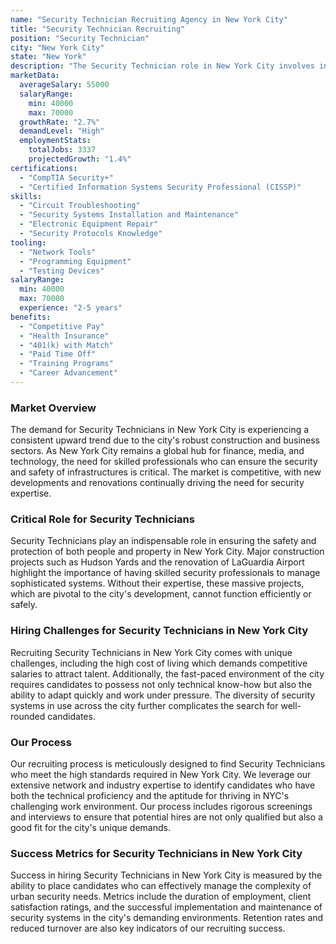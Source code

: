 ```yaml
---
name: "Security Technician Recruiting Agency in New York City"
title: "Security Technician Recruiting"
position: "Security Technician"
city: "New York City"
state: "New York"
description: "The Security Technician role in New York City involves installing, maintaining, and troubleshooting security systems, with the responsibility of ensuring the security and safety of properties."
marketData:
  averageSalary: 55000
  salaryRange:
    min: 40000
    max: 70000
  growthRate: "2.7%"
  demandLevel: "High"
  employmentStats:
    totalJobs: 3337
    projectedGrowth: "1.4%"
certifications:
  - "CompTIA Security+"
  - "Certified Information Systems Security Professional (CISSP)"
skills:
  - "Circuit Troubleshooting"
  - "Security Systems Installation and Maintenance"
  - "Electronic Equipment Repair"
  - "Security Protocols Knowledge"
tooling:
  - "Network Tools"
  - "Programming Equipment"
  - "Testing Devices"
salaryRange:
  min: 40000
  max: 70000
  experience: "2-5 years"
benefits:
  - "Competitive Pay"
  - "Health Insurance"
  - "401(k) with Match"
  - "Paid Time Off"
  - "Training Programs"
  - "Career Advancement"
---
```


### Market Overview
The demand for Security Technicians in New York City is experiencing a consistent upward trend due to the city's robust construction and business sectors. As New York City remains a global hub for finance, media, and technology, the need for skilled professionals who can ensure the security and safety of infrastructures is critical. The market is competitive, with new developments and renovations continually driving the need for security expertise.

### Critical Role for Security Technicians
Security Technicians play an indispensable role in ensuring the safety and protection of both people and property in New York City. Major construction projects such as Hudson Yards and the renovation of LaGuardia Airport highlight the importance of having skilled security professionals to manage sophisticated systems. Without their expertise, these massive projects, which are pivotal to the city's development, cannot function efficiently or safely.

### Hiring Challenges for Security Technicians in New York City
Recruiting Security Technicians in New York City comes with unique challenges, including the high cost of living which demands competitive salaries to attract talent. Additionally, the fast-paced environment of the city requires candidates to possess not only technical know-how but also the ability to adapt quickly and work under pressure. The diversity of security systems in use across the city further complicates the search for well-rounded candidates.

### Our Process
Our recruiting process is meticulously designed to find Security Technicians who meet the high standards required in New York City. We leverage our extensive network and industry expertise to identify candidates who have both the technical proficiency and the aptitude for thriving in NYC's challenging work environment. Our process includes rigorous screenings and interviews to ensure that potential hires are not only qualified but also a good fit for the city's unique demands.

### Success Metrics for Security Technicians in New York City
Success in hiring Security Technicians in New York City is measured by the ability to place candidates who can effectively manage the complexity of urban security needs. Metrics include the duration of employment, client satisfaction ratings, and the successful implementation and maintenance of security systems in the city's demanding environments. Retention rates and reduced turnover are also key indicators of our recruiting success.